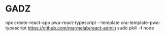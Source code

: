 # GADZ

npx create-react-app pwa-react-typescript --template cra-template-pwa-typescript
https://github.com/marmelab/react-admin
sudo pkill -f node
